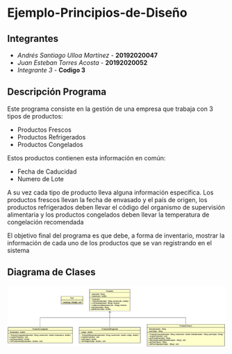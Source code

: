 # Ejemplo-Principios-de-Diseño 

## Integrantes
* *Andrés Santiago Ulloa Martínez* - **20192020047**
* *Juan Esteban Torres Acosta* - **20192020052**
* *Integrante 3* - **Codigo 3**

## Descripción Programa

Este programa consiste en la gestión de una empresa que trabaja con 3 tipos de productos: 

* Productos Frescos
* Productos Refrigerados 
* Productos Congelados

Estos productos contienen esta información en común:

* Fecha de Caducidad
* Numero de Lote

A su vez cada tipo de producto lleva alguna información especifica. Los productos frescos llevan la fecha de envasado y el país de origen, los productos refrigerados deben llevar el código del organismo de supervisión alimentaria y los productos congelados deben llevar la temperatura de congelación recomendada

El objetivo final del programa es que debe, a forma de inventario, mostrar la información de cada uno de los productos que se van registrando en el sistema

## Diagrama de Clases

<img src="Diagrama.jpeg">

